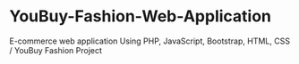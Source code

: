 # YouBuy-Fashion-Web-Application
E-commerce web application Using PHP, JavaScript, Bootstrap, HTML, CSS / YouBuy Fashion Project
